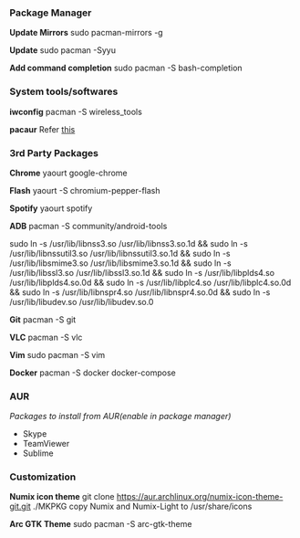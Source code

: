 ### Package Manager ###

__Update Mirrors__
sudo pacman-mirrors -g

__Update__
sudo pacman -Syyu

__Add command completion__
sudo pacman -S bash-completion

### System tools/softwares ###

__iwconfig__
pacman -S wireless_tools

__pacaur__
Refer [this](https://gist.github.com/Tadly/0e65d30f279a34c33e9b)

### 3rd Party Packages ###

__Chrome__
yaourt google-chrome

__Flash__
yaourt -S chromium-pepper-flash

__Spotify__
yaourt spotify

__ADB__
pacman -S community/android-tools

sudo ln -s /usr/lib/libnss3.so /usr/lib/libnss3.so.1d && 
sudo ln -s /usr/lib/libnssutil3.so /usr/lib/libnssutil3.so.1d && 
sudo ln -s /usr/lib/libsmime3.so /usr/lib/libsmime3.so.1d && 
sudo ln -s /usr/lib/libssl3.so /usr/lib/libssl3.so.1d && 
sudo ln -s /usr/lib/libplds4.so /usr/lib/libplds4.so.0d && 
sudo ln -s /usr/lib/libplc4.so /usr/lib/libplc4.so.0d && 
sudo ln -s /usr/lib/libnspr4.so /usr/lib/libnspr4.so.0d && 
sudo ln -s /usr/lib/libudev.so /usr/lib/libudev.so.0

__Git__
pacman -S git

__VLC__
pacman -S vlc

__Vim__
sudo pacman -S vim

__Docker__
pacman -S docker docker-compose

### AUR ###

_Packages to install from AUR(enable in package manager)_

* Skype
* TeamViewer
* Sublime

### Customization ###

__Numix icon theme__
git clone https://aur.archlinux.org/numix-icon-theme-git.git 
./MKPKG
copy Numix and Numix-Light to /usr/share/icons

__Arc GTK Theme__
sudo pacman -S arc-gtk-theme



